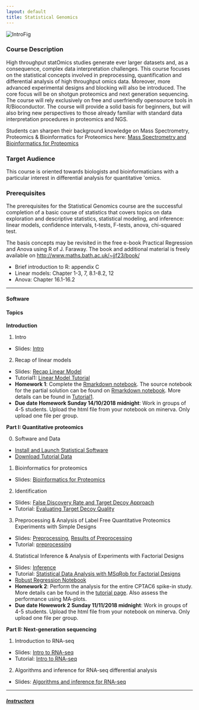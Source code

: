 ```yaml
---
layout: default
title: Statistical Genomics
---
```


![IntroFig](./pages/figs/IntroFig.png)

### Course Description
High throughput statOmics studies generate ever larger datasets and, as a consequence, complex data interpretation challenges. This course focuses on the statistical concepts involved in preprocessing, quantification and differential analysis of high throughput omics data. Moreover, more advanced experimental designs and blocking will also be introduced. The core focus will be on shotgun proteomics and next generation sequencing. The course will rely exclusively on free and userfriendly opensource tools in R/Bioconductor. The course will provide a solid basis for beginners, but will also bring new perspectives to those already familiar with standard data interpretation procedures in proteomics and NGS.

Students can sharpen their background knowledge on Mass Spectrometry, Proteomics & Bioinformatics for Proteomics
 here:
[Mass Spectrometry and Bioinformatics for Proteomics](pages/techVideos.md)



### Target Audience
This course is oriented towards biologists and bioinformaticians with a particular interest in differential analysis for quantitative 'omics.

### Prerequisites
The prerequisites for the Statistical Genomics course are the successful completion of a basic course of statistics that covers topics on data exploration and descriptive statistics, statistical modeling, and inference: linear models, confidence intervals, t-tests, F-tests, anova, chi-squared test.

The basis concepts may be revisited in the free e-book Practical Regression and Anova using R of J. Faraway. The book and additional material is freely available on
http://www.maths.bath.ac.uk/~jjf23/book/​

- Brief introduction to R: appendix C
- Linear models: Chapter 1-3, 7, 8.1-8.2, 12
- Anova: Chapter 16.1-16.2


---

#### Software

#### Topics

**Introduction**

  1. Intro
  - Slides: [Intro](assets/intro.pdf)

  2. Recap of linear models
  - Slides:  [Recap Linear Model](assets/lm.pdf)
  - Tutorial1: [Linear Model Tutorial](pages/lmTutorial.md)
  - **Homework 1**: Complete the [Rmarkdown notebook](pages/tutorialI_KPNA2_solutionPartI.nb.html). The source notebook for the partial solution can be found on [Rmarkdown notebook](assets/tutorialI_KPNA2_solutionPartI.Rmd). More details can be found in [Tutorial1](pages/lmTutorial.md). 
  - **Due date Homework Sunday 14/10/2018 midnight**:  Work in groups of 4-5 students. Upload the html file from your notebook on minerva. Only upload one file per group.   

**Part I: Quantitative proteomics**
 
  0. Software and Data
  - [Install and Launch Statistical Software](pages/software4stats.md)
  - [Download Tutorial Data](https://github.com/statOmics/pda/tree/data)
 

  1. Bioinformatics for proteomics
  - Slides: [Bioinformatics for Proteomics](assets/martens_proteomics_bioinformatics_20171001.pdf)

  2. Identification
  - Slides:  [False Discovery Rate and Target Decoy Approach](assets/1_Identification_Evaluation_Target_Decoy_Approach.pdf)
  - Tutorial: [Evaluating Target Decoy Quality](pages/Identification.md)  


  3. Preprocessing & Analysis of Label Free Quantitative Proteomics Experiments with Simple Designs
  - Slides: [Preprocessing](assets/2_MSqRob_data_analysisI.pdf), [Results of Preprocessing](assets/2_MSqRob_data_analysisIb.pdf)
  - Tutorial: [preprocessing](pages/sdaMsqrobSimple.md)
  
  4. Statistical Inference & Analysis of Experiments with Factorial Designs
  - Slides: [Inference](assets/2_MSqRob_data_analysisII.pdf) 
  - Tutorial: [Statistical Data Analysis with MSqRob for Factorial Designs](pages/sdaMsqrobDesign.md)
  - [Robust Regression Notebook](pages/robustRegression.nb.html)
  - **Homework 2**: Perform the analysis for the entire CPTAC6 spike-in study. More details can be found in the [tutorial page](pages/sdaMsqrobDesign.md). Also assess the performance using MA-plots.  
  - **Due date Howework 2 Sunday 11/11/2018 midnight**:  Work in groups of 4-5 students. Upload the html file from your notebook on minerva. Only upload one file per group.   

**Part II: Next-generation sequencing**

  1. Introduction to RNA-seq
  - Slides: [Intro to RNA-seq](assets/rna-seq1.pdf) 
  - Tutorial: [Intro to RNA-seq](pages/introToRNA-seqDE.html)

  2. Algorithms and inference for RNA-seq differential analysis
  - Slides: [Algorithms and inference for RNA-seq](assets/rna-seq2.pdf) 

---

##### [Instructors](pages/instructors.md)
